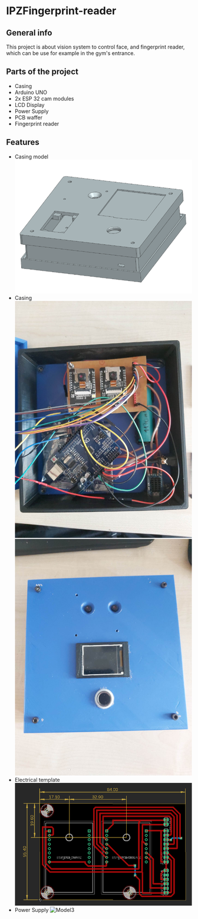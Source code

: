 # IPZFingerprint-reader

## General info
This project is about vision system to control face, and fingerprint reader, which can be use for example in the gym's entrance.
## Parts of the project
- Casing
- Arduino UNO
- 2x ESP 32 cam modules
- LCD Display
- Power Supply
- PCB waffer
- Fingerprint reader

## Features
* Casing model
![Model](Casingassemblyversion2-1.png)
* Casing
![Model](CasingINSIDE.jpg)
![Model](casingOUTSIDE.jpg)
* Electrical template
![Model2](ELECTRICALTEMPLATEFINAL.png)
* Power Supply
![Model3](Power.png)
